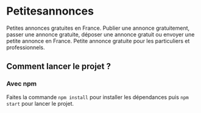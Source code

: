 # Petitesannonces

Petites annonces gratuites en France. Publier une annonce gratuitement, passer une annonce gratuite, déposer une annonce gratuit ou envoyer une petite annonce en France. Petite annonce gratuite pour les particuliers et professionnels.

## Comment lancer le projet ?

### Avec npm

Faites la commande `npm install` pour installer les dépendances puis `npm start` pour lancer le projet.
